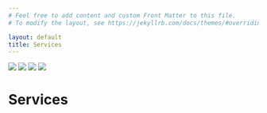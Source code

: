 ```yaml
---
# Feel free to add content and custom Front Matter to this file.
# To modify the layout, see https://jekyllrb.com/docs/themes/#overriding-theme-defaults

layout: default
title: Services
---
```

<div class="services-hero">
<div class="section-content-wrapper">
  <div class="image-grid">
  <img src="../assets/img/real_estate.jpg">
  <img src="../assets/img/fatherSon.jpg">
  <img src="../assets/img/contract-signing.jpg">
  <img src="../assets/img/handshake.jpg">

  </div>
  <div class="heading">
  <h1>Services</h1>
  </div>
</div>
    
</div>

<section>

</section>